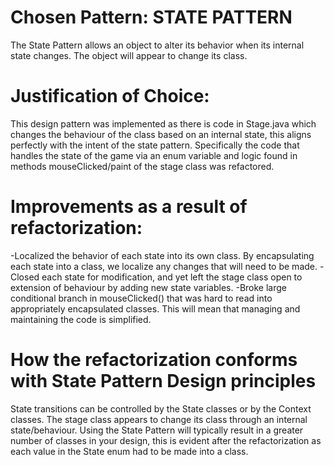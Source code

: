 # Chosen Pattern: STATE PATTERN
The State Pattern allows an object to alter its behavior when its internal state changes. The object will appear to change its class.

# Justification of Choice:
This design pattern was implemented as there is code in Stage.java which changes the behaviour of the class based on an internal state, this aligns perfectly with the intent of the state pattern. Specifically the code that handles the state of the game via an enum variable and logic found in methods mouseClicked/paint of the stage class was refactored.

# Improvements as a result of refactorization:
-Localized the behavior of each state into its own class. By encapsulating each state into a class, we localize any changes that will need to be made.
-Closed each state for modification, and yet left the stage class open to extension of behaviour by adding new state variables.
-Broke large conditional branch in mouseClicked() that was hard to read into appropriately encapsulated classes. This will mean that managing and maintaining the code is simplified.

# How the refactorization conforms with State Pattern Design principles
State transitions can be controlled by the State classes or by the Context classes.
The stage class appears to change its class through an internal state/behaviour.
Using the State Pattern will typically result in a greater number of classes in your design, this is evident after the refactorization as each value in the State enum had to be made into a class.
